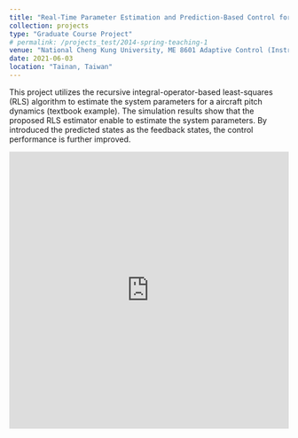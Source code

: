 ```yaml
---
title: "Real-Time Parameter Estimation and Prediction-Based Control for Aircraft Pitch Dynamics"
collection: projects
type: "Graduate Course Project"
# permalink: /projects_test/2014-spring-teaching-1
venue: "National Cheng Kung University, ME 8601 Adaptive Control (Instructor: Ming-Shaung Ju)"
date: 2021-06-03
location: "Tainan, Taiwan"
---
```


This project utilizes the recursive integral-operator-based least-squares (RLS) algorithm to estimate the system parameters for a aircraft pitch dynamics (textbook example). The simulation results show that the proposed RLS estimator enable to estimate the system parameters. By introduced the predicted states as the feedback states, the control performance is further improved.

<embed src="https://yangrui9501.github.io/files/adaptive_final.pdf" width="100%" height="500px"/>

